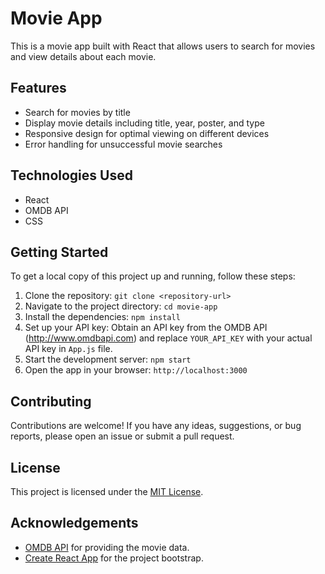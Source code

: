 # Movie App

This is a movie app built with React that allows users to search for movies and view details about each movie.

## Features

- Search for movies by title
- Display movie details including title, year, poster, and type
- Responsive design for optimal viewing on different devices
- Error handling for unsuccessful movie searches

## Technologies Used

- React
- OMDB API
- CSS

## Getting Started

To get a local copy of this project up and running, follow these steps:

1. Clone the repository: `git clone <repository-url>`
2. Navigate to the project directory: `cd movie-app`
3. Install the dependencies: `npm install`
4. Set up your API key: Obtain an API key from the OMDB API (http://www.omdbapi.com) and replace `YOUR_API_KEY` with your actual API key in `App.js` file.
5. Start the development server: `npm start`
6. Open the app in your browser: `http://localhost:3000`

## Contributing

Contributions are welcome! If you have any ideas, suggestions, or bug reports, please open an issue or submit a pull request.

## License

This project is licensed under the [MIT License](LICENSE).

## Acknowledgements

- [OMDB API](http://www.omdbapi.com) for providing the movie data.
- [Create React App](https://create-react-app.dev/) for the project bootstrap.

